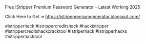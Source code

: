 Free iStripper Premium Password Generator - Latest Working 2025

Click Here to Get ➜	https://istripepremiumgenerator.blogspot.com/	


#istripperhack #istrippercreditshack #hackistripper #istrippercreditshackcracktool #istriperhack #istripperhacks #istripperhacktool
